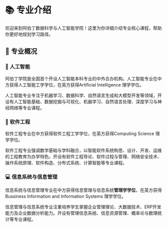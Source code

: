# 📚 专业介绍

欢迎来到阿伯丁数据科学与人工智能学院！这里为你详细介绍专业核心课程，帮助你更好地规划学习路径。

## 🎯 专业概况

### 🤖 人工智能

阿伯丁学院是全国首个开设人工智能本科专业的中外合办机构。人工智能专业在中方获得人工智能工学学位，在英方获得Artificial Intelligence 理学学位。

人工智能专业专注于机器学习、数据科学、自然语言生成和大模型开发等领域，开设有人工智能基础、数据挖掘与可视化、机器学习、自然语言处理、深度学习与神经网络等专业课程。

### 💼 软件工程

软件工程专业在中方获得软件工程工学学位，在英方获得Computing Science 理学学位。

软件工程专业强调数学基础与学科融合，以智能软件系统构思、设计、开发、运维的工程教育为办学特色。开设有软件工程导论、软件过程与管理、网络安全技术、操作系统原理、软件构造、分布式系统、计算智能等专业课程。


### 💻 信息系统与信息管理

信息系统与信息管理专业在中方获得信息管理与信息系统**管理学学位**，在英方获得 Bussiness Information and Information Systems 理学学位。

信息管理与信息系统专业注重培养学生掌握企业管理理论、大数据技术、ERP开发能力及企业数据分析能力。开设有管理信息系统、信息资源管理、概率论与数理统计等专业课程。